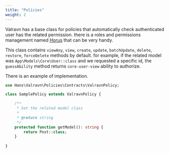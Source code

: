 ```yaml
---
title: "Policies"
weight: 2
---
```


Valravn has a base class for policies that automatically check authenticated
user has the related permission. there is a roles and permissions management
named [Horus](https://github.com/hans-thomas/horus) that can be very handy.

This class
contains `viewAny`, `view`, `create`, `update`, `batchUpdate`, `delete`, `restore`, `forceDelete`
methods by default. for example, if the related
model was `App\Models\Core\User::class` and we requested a specific id,
the `guessAbility` method returns `core-user-view` ability to authorize.

There is an example of implementation.

```php
use Hans\Valravn\Policies\Contracts\ValravnPolicy;

class SamplePolicy extends ValravnPolicy {

    /**
     * Set the related model class
     *
     * @return string
     */
    protected function getModel(): string {
        return Post::class; 
    }
    
}
```
